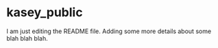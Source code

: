 # kasey_public
I am just editing the README file. Adding some more details about
some blah blah blah. 
